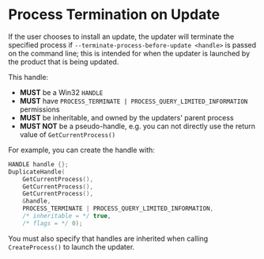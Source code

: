 # Process Termination on Update

If the user chooses to install an update, the updater will terminate the specified process if `--terminate-process-before-update <handle>` is passed on the command line; this is intended for when the updater is launched by the product that is being updated.

This handle:
- **MUST** be a Win32 `HANDLE`
- **MUST** have `PROCESS_TERMINATE | PROCESS_QUERY_LIMITED_INFORMATION` permissions
- **MUST** be inheritable, and owned by the updaters' parent process
- **MUST NOT** be a pseudo-handle, e.g. you can not directly use the return value of `GetCurrentProcess()`

For example, you can create the handle with:

```c++
HANDLE handle {};
DuplicateHandle(
    GetCurrentProcess(),
    GetCurrentProcess(),
    GetCurrentProcess(),
    &handle,
    PROCESS_TERMINATE | PROCESS_QUERY_LIMITED_INFORMATION,
    /* inheritable = */ true,
    /* flags = */ 0);
```

You must also specify that handles are inherited when calling `CreateProcess()` to launch the updater.